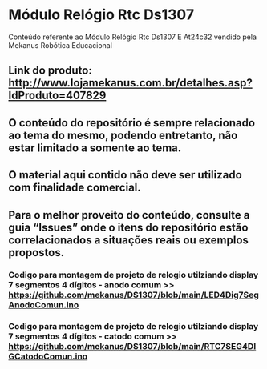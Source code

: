 # Módulo Relógio Rtc Ds1307

Conteúdo referente ao Módulo Relógio Rtc Ds1307 E At24c32 vendido pela Mekanus Robótica Educacional

## Link do produto: http://www.lojamekanus.com.br/detalhes.asp?IdProduto=407829



## O conteúdo do repositório é sempre relacionado ao tema do mesmo, podendo entretanto, não estar limitado a somente ao tema. 

## O material aqui contido não deve ser utilizado com finalidade comercial.

## Para o melhor proveito do conteúdo, consulte a guia “Issues” onde o itens do repositório estão correlacionados a situações reais ou exemplos propostos.

### Codigo para montagem de projeto de relogio utilziando display 7 segmentos 4 dígitos  - anodo comum >> https://github.com/mekanus/DS1307/blob/main/LED4Dig7SegAnodoComun.ino

### Codigo para montagem de projeto de relogio utilziando display 7 segmentos 4 dígitos  - catodo comum >> https://github.com/mekanus/DS1307/blob/main/RTC7SEG4DIGCatodoComun.ino
